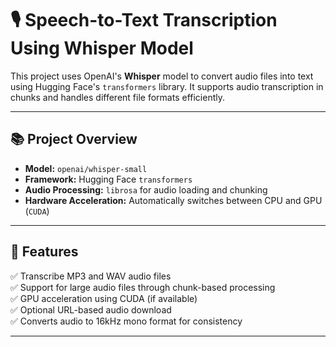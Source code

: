 # 🎙️ Speech-to-Text Transcription Using Whisper Model

This project uses OpenAI's **Whisper** model to convert audio files into text using Hugging Face's `transformers` library. It supports audio transcription in chunks and handles different file formats efficiently.

---

## 📚 Project Overview

- **Model:** `openai/whisper-small`
- **Framework:** Hugging Face `transformers`
- **Audio Processing:** `librosa` for audio loading and chunking
- **Hardware Acceleration:** Automatically switches between CPU and GPU (`CUDA`)

---

## 🚀 Features

✅ Transcribe MP3 and WAV audio files  
✅ Support for large audio files through chunk-based processing  
✅ GPU acceleration using CUDA (if available)  
✅ Optional URL-based audio download  
✅ Converts audio to 16kHz mono format for consistency  

---


